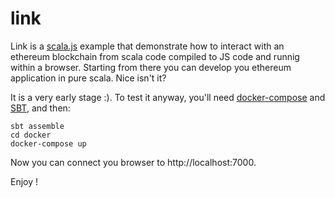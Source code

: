 # link

Link is a [scala.js](http://www.scala-js.org) example that demonstrate how to interact with an ethereum blockchain from scala code compiled to JS code and runnig within a browser. Starting from there you can develop you ethereum application in pure scala. Nice isn't it?

It is a very early stage :). To test it anyway, you'll need [docker-compose](https://docs.docker.com/compose/) and [SBT](http://www.scala-sbt.org/), and then:

```
sbt assemble
cd docker
docker-compose up
```

Now you can connect you browser to http://localhost:7000.

Enjoy !

